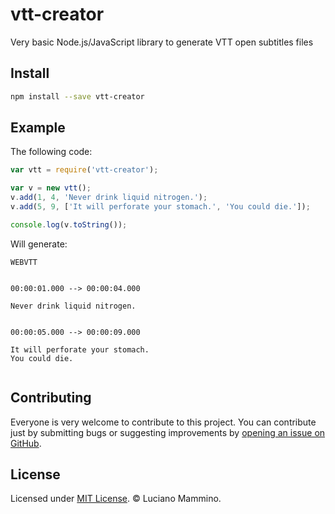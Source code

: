 # vtt-creator

Very basic Node.js/JavaScript library to generate VTT open subtitles files


## Install

```bash
npm install --save vtt-creator
```

## Example

The following code:

```javascript
var vtt = require('vtt-creator');

var v = new vtt();
v.add(1, 4, 'Never drink liquid nitrogen.');
v.add(5, 9, ['It will perforate your stomach.', 'You could die.']);

console.log(v.toString());
```

Will generate:

```plain
WEBVTT


00:00:01.000 --> 00:00:04.000

Never drink liquid nitrogen.


00:00:05.000 --> 00:00:09.000

It will perforate your stomach.
You could die.


```

## Contributing

Everyone is very welcome to contribute to this project.
You can contribute just by submitting bugs or suggesting improvements by
[opening an issue on GitHub](https://github.com/lmammino/wtt-creator/issues).


## License

Licensed under [MIT License](LICENSE). © Luciano Mammino.
